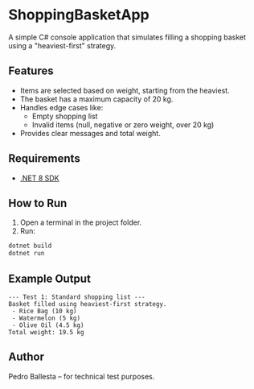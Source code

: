 # ShoppingBasketApp

A simple C# console application that simulates filling a shopping basket using a "heaviest-first" strategy.

## Features

- Items are selected based on weight, starting from the heaviest.
- The basket has a maximum capacity of 20 kg.
- Handles edge cases like:
  - Empty shopping list
  - Invalid items (null, negative or zero weight, over 20 kg)
- Provides clear messages and total weight.

## Requirements

- [.NET 8 SDK](https://dotnet.microsoft.com/en-us/download/dotnet/8.0)

## How to Run

1. Open a terminal in the project folder.
2. Run:

```bash
dotnet build
dotnet run
```

## Example Output

```
--- Test 1: Standard shopping list ---
Basket filled using heaviest-first strategy.
 - Rice Bag (10 kg)
 - Watermelon (5 kg)
 - Olive Oil (4.5 kg)
Total weight: 19.5 kg
```

## Author

Pedro Ballesta – for technical test purposes.